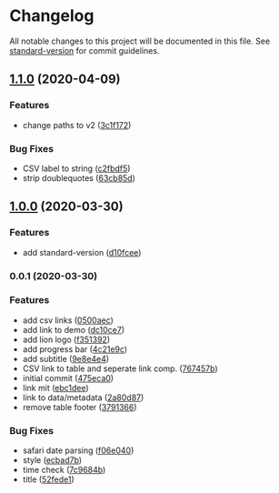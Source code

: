 # Changelog

All notable changes to this project will be documented in this file. See [standard-version](https://github.com/conventional-changelog/standard-version) for commit guidelines.

## [1.1.0](https://github.com/statistikZH/covid19_scrapingdashboard/compare/v1.0.0...v1.1.0) (2020-04-09)


### Features

* change paths to v2 ([3c1f172](https://github.com/statistikZH/covid19_scrapingdashboard/commit/3c1f172bda264a10f8e4fa36c03973ab102e2855))


### Bug Fixes

* CSV label to string ([c2fbdf5](https://github.com/statistikZH/covid19_scrapingdashboard/commit/c2fbdf5da313af10181c14caf221628044124c54))
* strip doublequotes ([63cb85d](https://github.com/statistikZH/covid19_scrapingdashboard/commit/63cb85dab060d19384d240d96ef45f50ea7a9432))

## [1.0.0](https://github.com/statistikZH/covid19_scrapingdashboard/compare/v0.0.5...v1.0.0) (2020-03-30)

### Features

* add standard-version ([d10fcee](https://github.com/statistikZH/covid19_scrapingdashboard/commit/d10fcee871384c31973da7a1f7da642771730b74))

### 0.0.1 (2020-03-30)


### Features

* add csv links ([0500aec](https://github.com/statistikZH/covid19_scrapingdashboard/commit/0500aec4729502d204e08c908ed66e7bdce1051c))
* add link to demo ([dc10ce7](https://github.com/statistikZH/covid19_scrapingdashboard/commit/dc10ce7f92f19d3005acb6868f7e98043aa4f09d))
* add lion logo ([f351392](https://github.com/statistikZH/covid19_scrapingdashboard/commit/f351392aa8b44bdd8b8d235b5d70f51e0f36366e))
* add progress bar ([4c21e9c](https://github.com/statistikZH/covid19_scrapingdashboard/commit/4c21e9c7832a20f06ba912f6c69c86061d042f45))
* add subtitle ([9e8e4e4](https://github.com/statistikZH/covid19_scrapingdashboard/commit/9e8e4e477aab13103d7b78d63626eeff7fd419a5))
* CSV link to table and seperate link comp. ([767457b](https://github.com/statistikZH/covid19_scrapingdashboard/commit/767457b44b32de466a93ad325bf59955ded3217b))
* initial commit ([475eca0](https://github.com/statistikZH/covid19_scrapingdashboard/commit/475eca0a6ebc67975d31f66baf6554cfbf4122d3))
* link mit ([ebc1dee](https://github.com/statistikZH/covid19_scrapingdashboard/commit/ebc1deed1f26d954ca39b87d2fbdbbd78d637a04))
* link to data/metadata ([2a80d87](https://github.com/statistikZH/covid19_scrapingdashboard/commit/2a80d87c8274f795a7fec63ce788324e19175b1a))
* remove table footer ([3791366](https://github.com/statistikZH/covid19_scrapingdashboard/commit/379136669142a03ccc2814d552663669d1e41036))


### Bug Fixes

* safari date parsing ([f06e040](https://github.com/statistikZH/covid19_scrapingdashboard/commit/f06e040ee9d19af3128206678241a5a9ecce2e96))
* style ([ecbad7b](https://github.com/statistikZH/covid19_scrapingdashboard/commit/ecbad7b3010418bf22b579fd8cfb3fd1f536597f))
* time check ([7c9684b](https://github.com/statistikZH/covid19_scrapingdashboard/commit/7c9684bc5868623048e5efe897bf238988c713d5))
* title ([52fede1](https://github.com/statistikZH/covid19_scrapingdashboard/commit/52fede1d8bcf2e519ce716972a1a9aa09e0ecea1))
